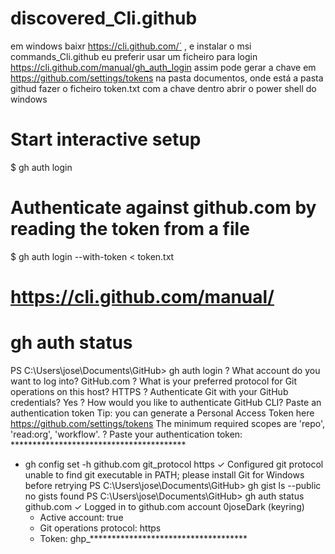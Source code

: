 # discovered_Cli.github
em windows baixr https://cli.github.com/´ , e instalar o msi
 commands_Cli.github
 eu preferir usar um ficheiro para login  https://cli.github.com/manual/gh_auth_login
 assim pode gerar a chave em https://github.com/settings/tokens
 na pasta documentos, onde está a pasta  githud fazer o ficheiro token.txt com a chave dentro
 abrir o power shell do windows
# Start interactive setup
$ gh auth login

# Authenticate against github.com by reading the token from a file
$ gh auth login --with-token < token.txt

# https://cli.github.com/manual/

# gh auth status

PS C:\Users\jose\Documents\GitHub> gh auth login
? What account do you want to log into? GitHub.com
? What is your preferred protocol for Git operations on this host? HTTPS
? Authenticate Git with your GitHub credentials? Yes
? How would you like to authenticate GitHub CLI? Paste an authentication token
Tip: you can generate a Personal Access Token here https://github.com/settings/tokens
The minimum required scopes are 'repo', 'read:org', 'workflow'.
? Paste your authentication token: ****************************************
- gh config set -h github.com git_protocol https
✓ Configured git protocol
unable to find git executable in PATH; please install Git for Windows before retrying
PS C:\Users\jose\Documents\GitHub> gh gist ls --public
no gists found
PS C:\Users\jose\Documents\GitHub> gh auth status
github.com
  ✓ Logged in to github.com account 0joseDark (keyring)
  - Active account: true
  - Git operations protocol: https
  - Token: ghp_************************************
